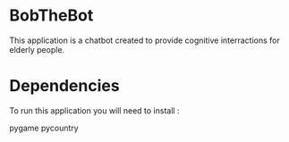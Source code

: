 # BobTheBot
This application is a chatbot created to provide cognitive interractions for elderly people.

# Dependencies

To run this application you will need to install :

pygame 
pycountry
